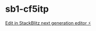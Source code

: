 # sb1-cf5itp

[Edit in StackBlitz next generation editor ⚡️](https://stackblitz.com/~/github.com/Migasbcl/sb1-cf5itp)